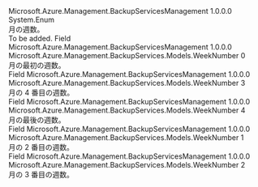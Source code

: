 <Type Name="WeekNumber" FullName="Microsoft.Azure.Management.BackupServices.Models.WeekNumber">
  <TypeSignature Language="C#" Value="public enum WeekNumber" />
  <TypeSignature Language="ILAsm" Value=".class public auto ansi sealed WeekNumber extends System.Enum" />
  <TypeSignature Language="DocId" Value="T:Microsoft.Azure.Management.BackupServices.Models.WeekNumber" />
  <TypeSignature Language="VB.NET" Value="Public Enum WeekNumber" />
  <TypeSignature Language="F#" Value="type WeekNumber = " />
  <AssemblyInfo>
    <AssemblyName>Microsoft.Azure.Management.BackupServicesManagement</AssemblyName>
    <AssemblyVersion>1.0.0.0</AssemblyVersion>
  </AssemblyInfo>
  <Base>
    <BaseTypeName>System.Enum</BaseTypeName>
  </Base>
  <Docs>
    <summary>
            月の週数。
            </summary>
    <remarks>To be added.</remarks>
  </Docs>
  <Members>
    <Member MemberName="First">
      <MemberSignature Language="C#" Value="First" />
      <MemberSignature Language="ILAsm" Value=".field public static literal valuetype Microsoft.Azure.Management.BackupServices.Models.WeekNumber First = int32(0)" />
      <MemberSignature Language="DocId" Value="F:Microsoft.Azure.Management.BackupServices.Models.WeekNumber.First" />
      <MemberSignature Language="VB.NET" Value="First" />
      <MemberSignature Language="F#" Value="First = 0" Usage="Microsoft.Azure.Management.BackupServices.Models.WeekNumber.First" />
      <MemberType>Field</MemberType>
      <AssemblyInfo>
        <AssemblyName>Microsoft.Azure.Management.BackupServicesManagement</AssemblyName>
        <AssemblyVersion>1.0.0.0</AssemblyVersion>
      </AssemblyInfo>
      <ReturnValue>
        <ReturnType>Microsoft.Azure.Management.BackupServices.Models.WeekNumber</ReturnType>
      </ReturnValue>
      <MemberValue>0</MemberValue>
      <Docs>
        <summary>
            月の最初の週数。
            </summary>
      </Docs>
    </Member>
    <Member MemberName="Fourth">
      <MemberSignature Language="C#" Value="Fourth" />
      <MemberSignature Language="ILAsm" Value=".field public static literal valuetype Microsoft.Azure.Management.BackupServices.Models.WeekNumber Fourth = int32(3)" />
      <MemberSignature Language="DocId" Value="F:Microsoft.Azure.Management.BackupServices.Models.WeekNumber.Fourth" />
      <MemberSignature Language="VB.NET" Value="Fourth" />
      <MemberSignature Language="F#" Value="Fourth = 3" Usage="Microsoft.Azure.Management.BackupServices.Models.WeekNumber.Fourth" />
      <MemberType>Field</MemberType>
      <AssemblyInfo>
        <AssemblyName>Microsoft.Azure.Management.BackupServicesManagement</AssemblyName>
        <AssemblyVersion>1.0.0.0</AssemblyVersion>
      </AssemblyInfo>
      <ReturnValue>
        <ReturnType>Microsoft.Azure.Management.BackupServices.Models.WeekNumber</ReturnType>
      </ReturnValue>
      <MemberValue>3</MemberValue>
      <Docs>
        <summary>
            月の 4 番目の週数。
            </summary>
      </Docs>
    </Member>
    <Member MemberName="Last">
      <MemberSignature Language="C#" Value="Last" />
      <MemberSignature Language="ILAsm" Value=".field public static literal valuetype Microsoft.Azure.Management.BackupServices.Models.WeekNumber Last = int32(4)" />
      <MemberSignature Language="DocId" Value="F:Microsoft.Azure.Management.BackupServices.Models.WeekNumber.Last" />
      <MemberSignature Language="VB.NET" Value="Last" />
      <MemberSignature Language="F#" Value="Last = 4" Usage="Microsoft.Azure.Management.BackupServices.Models.WeekNumber.Last" />
      <MemberType>Field</MemberType>
      <AssemblyInfo>
        <AssemblyName>Microsoft.Azure.Management.BackupServicesManagement</AssemblyName>
        <AssemblyVersion>1.0.0.0</AssemblyVersion>
      </AssemblyInfo>
      <ReturnValue>
        <ReturnType>Microsoft.Azure.Management.BackupServices.Models.WeekNumber</ReturnType>
      </ReturnValue>
      <MemberValue>4</MemberValue>
      <Docs>
        <summary>
            月の最後の週数。
            </summary>
      </Docs>
    </Member>
    <Member MemberName="Second">
      <MemberSignature Language="C#" Value="Second" />
      <MemberSignature Language="ILAsm" Value=".field public static literal valuetype Microsoft.Azure.Management.BackupServices.Models.WeekNumber Second = int32(1)" />
      <MemberSignature Language="DocId" Value="F:Microsoft.Azure.Management.BackupServices.Models.WeekNumber.Second" />
      <MemberSignature Language="VB.NET" Value="Second" />
      <MemberSignature Language="F#" Value="Second = 1" Usage="Microsoft.Azure.Management.BackupServices.Models.WeekNumber.Second" />
      <MemberType>Field</MemberType>
      <AssemblyInfo>
        <AssemblyName>Microsoft.Azure.Management.BackupServicesManagement</AssemblyName>
        <AssemblyVersion>1.0.0.0</AssemblyVersion>
      </AssemblyInfo>
      <ReturnValue>
        <ReturnType>Microsoft.Azure.Management.BackupServices.Models.WeekNumber</ReturnType>
      </ReturnValue>
      <MemberValue>1</MemberValue>
      <Docs>
        <summary>
            月の 2 番目の週数。
            </summary>
      </Docs>
    </Member>
    <Member MemberName="Third">
      <MemberSignature Language="C#" Value="Third" />
      <MemberSignature Language="ILAsm" Value=".field public static literal valuetype Microsoft.Azure.Management.BackupServices.Models.WeekNumber Third = int32(2)" />
      <MemberSignature Language="DocId" Value="F:Microsoft.Azure.Management.BackupServices.Models.WeekNumber.Third" />
      <MemberSignature Language="VB.NET" Value="Third" />
      <MemberSignature Language="F#" Value="Third = 2" Usage="Microsoft.Azure.Management.BackupServices.Models.WeekNumber.Third" />
      <MemberType>Field</MemberType>
      <AssemblyInfo>
        <AssemblyName>Microsoft.Azure.Management.BackupServicesManagement</AssemblyName>
        <AssemblyVersion>1.0.0.0</AssemblyVersion>
      </AssemblyInfo>
      <ReturnValue>
        <ReturnType>Microsoft.Azure.Management.BackupServices.Models.WeekNumber</ReturnType>
      </ReturnValue>
      <MemberValue>2</MemberValue>
      <Docs>
        <summary>
            月の 3 番目の週数。
            </summary>
      </Docs>
    </Member>
  </Members>
</Type>